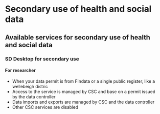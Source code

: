 # Secondary use of health and social data

## Available services for secondary use of health and social data

### SD Desktop for secondary use

#### For researcher
* When your data permit is from Findata or a single public register, like a wellebeigh distric
* Access to the service is managed by CSC and base on a permit issued by the data controller
* Data imports and exports are managed by CSC and the data controller
* Other CSC services are disabled

